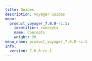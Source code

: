 ```yaml
---
title: Guides
description: Voyager Guides
menu:
  product_voyager_7.0.0-rc.1:
    identifier: concepts
    name: Concepts
    weight: 20
menu_name: product_voyager_7.0.0-rc.1
info:
  version: 7.0.0-rc.1
---
```


